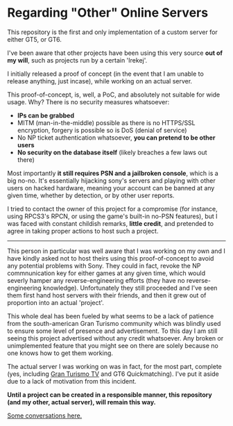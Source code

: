 # Regarding "Other" Online Servers

This repository is the first and only implementation of a custom server for either GT5, or GT6.

I've been aware that other projects have been using this very source **out of my will**, such as projects run by a certain 'Irekej'.

I initially released a proof of concept (in the event that I am unable to release anything, just incase), while working on an actual server.

This proof-of-concept, is, well, a PoC, and absolutely not suitable for wide usage. Why? There is no security measures whatsoever:

* **IPs can be grabbed**
* MITM (man-in-the-middle) possible as there is no HTTPS/SSL encryption, forgery is possible so is DoS (denial of service)
* No NP ticket authentication whatsoever, **you can pretend to be other users**
* **No security on the database itself** (likely breaches a few laws out there)

Most importantly **it still requires PSN and a jailbroken console**, which is a big no-no. It's essentially hijacking sony's servers and playing with other users on hacked hardware, meaning your account can be banned at any given time, whether by detection, or by other user reports.

I tried to contact the owner of this project for a compromise (for instance, using RPCS3's RPCN, or using the game's built-in no-PSN features), but I was faced with constant childish remarks, **little credit**, and pretended to agree in taking proper actions to host such a project.

---

This person in particular was well aware that I was working on my own and I have kindly asked not to host theirs using this proof-of-concept to avoid any potential problems with Sony. They could in fact, revoke the NP commnunication key for either games at any given time, which would severly hamper any  reverse-engineering efforts (they have no reverse-engineering knowledge). Unfortunately they still proceeded and I've seen them first hand host servers with their friends, and then it grew out of proportion into an actual 'project'.

This whole deal has been fueled by what seems to be a lack of patience from the south-american Gran Turismo community which was blindly used to ensure some level of presence and advertisement. To this day I am still seeing this project advertised without any credit whatsoever. Any broken or unimplemented feature that you might see on there are solely because no one knows how to get them working.

The actual server I was working on was in fact, for the most part, complete (yes, including [Gran Turismo TV](https://www.youtube.com/watch?v=CR6LR0b2_ZE&t=79s) and GT6 Quickmatching). I've put it aside due to a lack of motivation from this incident. 

**Until a project can be created in a responsible manner, this repository (and my other, actual server), will remain this way.**

[Some conversations here.](https://imgur.com/a/xl9qgpK)
